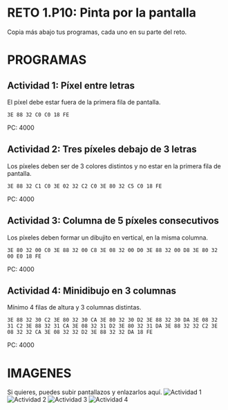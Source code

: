 # RETO 1.P10: Pinta por la pantalla
Copia más abajo tus programas, cada uno en su parte del reto.

# PROGRAMAS

## Actividad 1: Píxel entre letras
El píxel debe estar fuera de la primera fila de pantalla.
```
3E 88 32 C0 C0 18 FE
```
PC: 4000

## Actividad 2: Tres píxeles debajo de 3 letras
Los píxeles deben ser de 3 colores distintos y no estar en la primera fila de pantalla.
```
3E 88 32 C1 C0 3E 02 32 C2 C0 3E 80 32 C5 C0 18 FE
```
PC: 4000

## Actividad 3: Columna de 5 píxeles consecutivos
Los píxeles deben formar un dibujito en vertical, en la misma columna.
```
3E 80 32 00 C0 3E 88 32 00 C8 3E 08 32 00 D0 3E 88 32 00 D8 3E 80 32 00 E0 18 FE
```
PC: 4000

## Actividad 4: Minidibujo en 3 columnas
Mínimo 4 filas de altura y 3 columnas distintas.
```
3E 88 32 30 C2 3E 80 32 30 CA 3E 80 32 30 D2 3E 88 32 30 DA 3E 08 32 31 C2 3E 88 32 31 CA 3E 08 32 31 D2 3E 80 32 31 DA 3E 88 32 32 C2 3E 08 32 32 CA 3E 08 32 32 D2 3E 88 32 32 DA 18 FE
```
PC: 4000

# IMAGENES
Si quieres, puedes subir pantallazos y enlazarlos aquí.
![Actividad 1](/tuimagen1.png)
![Actividad 2](/tuimagen2.png)
![Actividad 3](/tuimagen3.png)
![Actividad 4](/tuimagen4.png)
